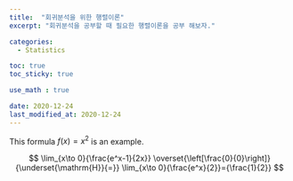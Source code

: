 ```yaml
---
title:  "회귀분석을 위한 행렬이론"
excerpt: "회귀분석을 공부할 때 필요한 행렬이론을 공부 해보자."

categories:
  - Statistics

toc: true
toc_sticky: true

use_math : true

date: 2020-12-24
last_modified_at: 2020-12-24
---
```


This formula $f(x) = x^2$ is an example.

$$
\lim_{x\to 0}{\frac{e^x-1}{2x}}
\overset{\left[\frac{0}{0}\right]}{\underset{\mathrm{H}}{=}}
\lim_{x\to 0}{\frac{e^x}{2}}={\frac{1}{2}}
$$
